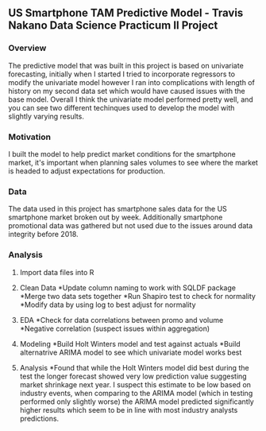 ## US Smartphone TAM Predictive Model - Travis Nakano Data Science Practicum II Project

### Overview

The predictive model that was built in this project is based on univariate forecasting, initially when I started I tried to incorporate regressors to modify the univariate model however I ran into complications with length of history on my second data set which would have caused issues with the base model.  Overall I think the univariate model performed pretty well, and you can see two different techinques used to develop the model with slightly varying results.

### Motivation

I built the model to help predict market conditions for the smartphone market, it's important when planning sales volumes to see where the market is headed to adjust expectations for production.

### Data

The data used in this project has smartphone sales data for the US smartphone market broken out by week.  Additionally smartphone promotional data was gathered but not used due to the issues around data integrity before 2018.

### Analysis

1. Import data files into R

2. Clean Data
  *Update column naming to work with SQLDF package
  *Merge two data sets together
  *Run Shapiro test to check for normality
  *Modify data by using log to best adjust for normality

3. EDA
  *Check for data correlations between promo and volume
  *Negative correlation (suspect issues within aggregation)
  
4. Modeling
  *Build Holt Winters model and test against actuals
  *Build alternatrive ARIMA model to see which univariate model works best

5. Analysis
  *Found that while the Holt Winters model did best during the test the longer forecast showed very low prediction value suggesting market shrinkage next year.  I suspect this estimate to be low based on industry events, when comparing to the ARIMA model (which in testing performed only slightly worse) the ARIMA model predicted significantly higher results which seem to be in line with most industry analysts predictions.
